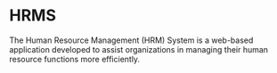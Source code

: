 # HRMS
The Human Resource Management (HRM) System is a web-based application developed to assist organizations in managing their human resource functions more efficiently. 
